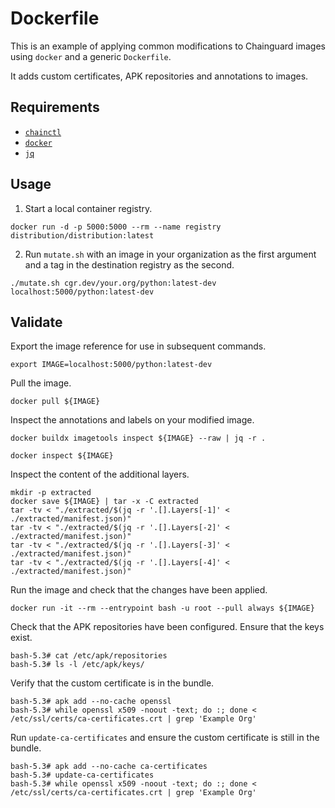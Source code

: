 # Dockerfile

This is an example of applying common modifications to Chainguard images using
`docker` and a generic `Dockerfile`.

It adds custom certificates, APK repositories and annotations to images.

## Requirements

- [`chainctl`](https://edu.chainguard.dev/chainguard/chainctl-usage/how-to-install-chainctl/)
- [`docker`](https://docs.docker.com/engine/install/)
- [`jq`](https://jqlang.org/download/)

## Usage

1. Start a local container registry.

```
docker run -d -p 5000:5000 --rm --name registry distribution/distribution:latest
```

2. Run `mutate.sh` with an image in your organization as the first argument and
   a tag in the destination registry as the second.

```
./mutate.sh cgr.dev/your.org/python:latest-dev localhost:5000/python:latest-dev
```

## Validate

Export the image reference for use in subsequent commands.

```
export IMAGE=localhost:5000/python:latest-dev
```

Pull the image.

```
docker pull ${IMAGE}
```

Inspect the annotations and labels on your modified image.

```
docker buildx imagetools inspect ${IMAGE} --raw | jq -r .
```

```
docker inspect ${IMAGE}
```

Inspect the content of the additional layers.

```
mkdir -p extracted
docker save ${IMAGE} | tar -x -C extracted
tar -tv < "./extracted/$(jq -r '.[].Layers[-1]' < ./extracted/manifest.json)"
tar -tv < "./extracted/$(jq -r '.[].Layers[-2]' < ./extracted/manifest.json)"
tar -tv < "./extracted/$(jq -r '.[].Layers[-3]' < ./extracted/manifest.json)"
tar -tv < "./extracted/$(jq -r '.[].Layers[-4]' < ./extracted/manifest.json)"
```

Run the image and check that the changes have been
applied.

```
docker run -it --rm --entrypoint bash -u root --pull always ${IMAGE}
```

Check that the APK repositories have been configured. Ensure that the keys exist.

```
bash-5.3# cat /etc/apk/repositories
bash-5.3# ls -l /etc/apk/keys/
```

Verify that the custom certificate is in the bundle.

```
bash-5.3# apk add --no-cache openssl
bash-5.3# while openssl x509 -noout -text; do :; done < /etc/ssl/certs/ca-certificates.crt | grep 'Example Org'
```

Run `update-ca-certificates` and ensure the custom certificate is still in the
bundle.

```
bash-5.3# apk add --no-cache ca-certificates
bash-5.3# update-ca-certificates 
bash-5.3# while openssl x509 -noout -text; do :; done < /etc/ssl/certs/ca-certificates.crt | grep 'Example Org'
```
